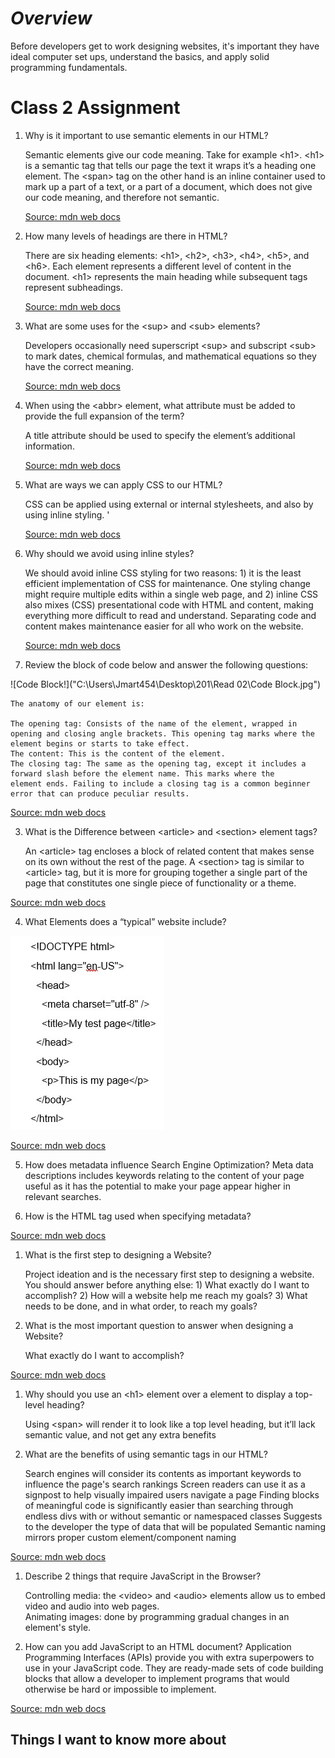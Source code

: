# ***Overview***

Before developers get to work designing websites, it's important they have ideal computer set ups, understand the basics, and apply solid programming fundamentals.

# **Class 2 Assignment**

1. Why is it important to use semantic elements in our HTML?

    Semantic elements give our code meaning.  Take for example \<h1>.  \<h1> is a semantic tag 
    that tells our page the text it wraps it’s a heading one element.  The \<span> tag on the other hand 
    is an inline container used to mark up a part of a text, or a part of a document, which does not give 
    our code meaning, and therefore not semantic.
    
   [Source: mdn web docs](https://developer.mozilla.org/en-US/docs/Glossary/Semantics)

2. How many levels of headings are there in HTML?

    There are six heading elements: \<h1>, \<h2>, \<h3>, \<h4>, \<h5>, and \<h6>. Each element represents a different level of content in     the document. \<h1> represents the main heading while subsequent tags represent subheadings.
    
    [Source: mdn web docs](https://developer.mozilla.org/en-US/docs/Learn/HTML/Introduction_to_HTML/HTML_text_fundamentals)

3. What are some uses for the \<sup> and \<sub> elements?

    Developers occasionally need superscript \<sup> and subscript \<sub> to mark dates, chemical formulas, and mathematical equations so     they have the correct meaning. 

    [Source: mdn web docs](https://developer.mozilla.org/en-US/docs/Learn/HTML/Introduction_to_HTML/Advanced_text_formatting)

4. When using the \<abbr> element, what attribute must be added to provide the full expansion of the term?

   A title attribute should be used to specify the element’s additional information.
   
   [Source: mdn web docs](https://developer.mozilla.org/en-US/docs/Learn/HTML/Introduction_to_HTML/Advanced_text_formatting) 

1. What are ways we can apply CSS to our HTML?

    CSS can be applied using external or internal stylesheets, and also by using inline styling.  '
    
    [Source: mdn web docs](https://developer.mozilla.org/en-US/docs/Learn/CSS/First_steps/How_CSS_is_structured)

 1. Why should we avoid using inline styles?

    We should avoid inline CSS styling for two reasons: 1) it is the least efficient implementation of CSS for maintenance. One styling change might require multiple edits within a single web page, and 2) inline CSS also mixes (CSS) presentational code with HTML and content, making everything more difficult to read and understand. Separating code and content makes maintenance easier for all who work on the website.
    
    [Source: mdn web docs](https://developer.mozilla.org/en-US/docs/Learn/CSS/First_steps/How_CSS_is_structured)

2. Review the block of code below and answer the following questions:

![Code Block!]("C:\Users\Jmart454\Desktop\201\Read 02\Code Block.jpg")



    The anatomy of our element is:

    The opening tag: Consists of the name of the element, wrapped in opening and closing angle brackets. This opening tag marks where the     element begins or starts to take effect. 
    The content: This is the content of the element. 
    The closing tag: The same as the opening tag, except it includes a forward slash before the element name. This marks where the           element ends. Failing to include a closing tag is a common beginner error that can produce peculiar results.

[Source: mdn web docs](https://developer.mozilla.org/en-US/docs/Learn/HTML/Introduction_to_HTML/Getting_started)

3. What is the Difference between \<article> and \<section> element tags?

    An \<article> tag encloses a block of related content that makes sense on its own without the rest of the page.  A \<section> tag is similar to \<article> tag, but it is more for grouping together a single part of the page that constitutes one single piece of functionality or a theme.

[Source: mdn web docs](https://developer.mozilla.org/en-US/docs/Learn/HTML/Introduction_to_HTML/Document_and_website_structure)

4. What Elements does a “typical” website include?

![Typical HTML Website](html_basic_outline.jpg)

[Source: mdn web docs](https://developer.mozilla.org/en-US/docs/Learn/HTML/Introduction_to_HTML/Getting_started)

5. How does metadata influence Search Engine Optimization?
    Meta data descriptions includes keywords relating to the content of your page useful as it has the potential to make your page appear higher in relevant searches.

6. How is the <meta> HTML tag used when specifying metadata?

<meta name="singer" content="Luther Vandross" />

[Source: mdn web docs](https://developer.mozilla.org/en-US/docs/Learn/HTML/Introduction_to_HTML/The_head_metadata_in_HTML)

1. What is the first step to designing a Website?

    Project ideation and is the necessary first step to designing a website.  You should answer before anything else: 1) What exactly do I want to accomplish? 2) How will a website help me reach my goals? 3) What needs to be done, and in what order, to reach my goals?

2. What is the most important question to answer when designing a Website?

    What exactly do I want to accomplish?

[Source: mdn web docs](https://developer.mozilla.org/en-US/docs/Learn/Common_questions/Thinking_before_coding)

1.	Why should you use an \<h1> element over a <span> element to display a top-level heading?

    Using \<span> will render it to look like a top level heading, but it’ll lack semantic value, and not get any extra benefits

2.	What are the benefits of using semantic tags in our HTML?

    Search engines will consider its contents as important keywords to influence the page's search rankings
    Screen readers can use it as a signpost to help visually impaired users navigate a page
    Finding blocks of meaningful code is significantly easier than searching through endless divs with or without
    semantic or namespaced classes
    Suggests to the developer the type of data that will be populated
    Semantic naming mirrors proper custom element/component naming

[Source: mdn web docs](https://developer.mozilla.org/en-US/docs/Learn/Common_questions/Thinking_before_coding)

1.	Describe 2 things that require JavaScript in the Browser?

    Controlling media: the \<video> and \<audio> elements allow us to embed video and audio into web pages.     
    Animating images: done by programming gradual changes in an element's style.

2. How can you add JavaScript to an HTML document?
    Application Programming Interfaces (APIs) provide you with extra superpowers to use in your JavaScript code.  They are ready-made         sets of code building blocks that allow a developer to implement programs that would otherwise be hard or impossible to implement.

[Source: mdn web docs](https://developer.mozilla.org/en-US/docs/Learn/JavaScript/First_steps/What_is_JavaScript)
    
## Things I want to know more about
